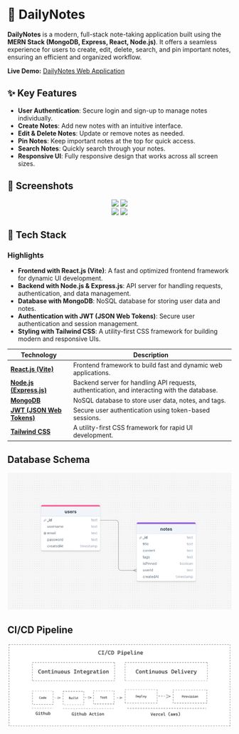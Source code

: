 # 📝 DailyNotes

**DailyNotes** is a modern, full-stack note-taking application built using the **MERN Stack (MongoDB, Express, React, Node.js)**. It offers a seamless experience for users to create, edit, delete, search, and pin important notes, ensuring an efficient and organized workflow. 

**Live Demo:** [DailyNotes Web Application](https://dailynotes-alikhere.vercel.app)

## ✨  Key Features
- **User Authentication**: Secure login and sign-up to manage notes individually.
- **Create Notes**: Add new notes with an intuitive interface.
- **Edit & Delete Notes**: Update or remove notes as needed.
- **Pin Notes**: Keep important notes at the top for quick access.
- **Search Notes**: Quickly search through your notes.
- **Responsive UI**: Fully responsive design that works across all screen sizes.

## 📸 Screenshots  

<div align="center">
  <img src="https://github.com/user-attachments/assets/9e1dd87b-1fde-4020-9810-58352d301bf2" width="45%"/>
  <img src="https://github.com/user-attachments/assets/7008b31c-47d5-47ac-8873-2577609bf68e" width="45%"/>
</div>

<div align="center">
  <img src="https://github.com/user-attachments/assets/09bb279a-728b-49be-96aa-1ce25a5a21e3" width="45%"/>
  <img src="https://github.com/user-attachments/assets/0399b682-8377-4cd6-9a90-1fef491b7c7f" width="45%"/>
</div>

## 🚀 Tech Stack

### Highlights

- **Frontend with React.js (Vite)**: A fast and optimized frontend framework for dynamic UI development.
- **Backend with Node.js & Express.js**: API server for handling requests, authentication, and data management.
- **Database with MongoDB**: NoSQL database for storing user data and notes.
- **Authentication with JWT (JSON Web Tokens)**: Secure user authentication and session management.
- **Styling with Tailwind CSS**: A utility-first CSS framework for building modern and responsive UIs.

| Technology                          | Description                                                                                         |
| ------------------------------------ | --------------------------------------------------------------------------------------------------- |
| [**React.js (Vite)**](https://reactjs.org/) | Frontend framework to build fast and dynamic web applications.                                      |
| [**Node.js (Express.js)**](https://nodejs.org/) | Backend server for handling API requests, authentication, and interacting with the database.        |
| [**MongoDB**](https://www.mongodb.com/) | NoSQL database to store user data, notes, and tags.                                                |
| [**JWT (JSON Web Tokens)**](https://jwt.io/) | Secure user authentication using token-based sessions.                                            |
| [**Tailwind CSS**](https://tailwindcss.com/) | A utility-first CSS framework for rapid UI development.                                             |


## Database Schema

![Database Schema](./docs/db-schema.png)


## CI/CD Pipeline

![CI/CD Pipeline](./docs/ci-cd.png)